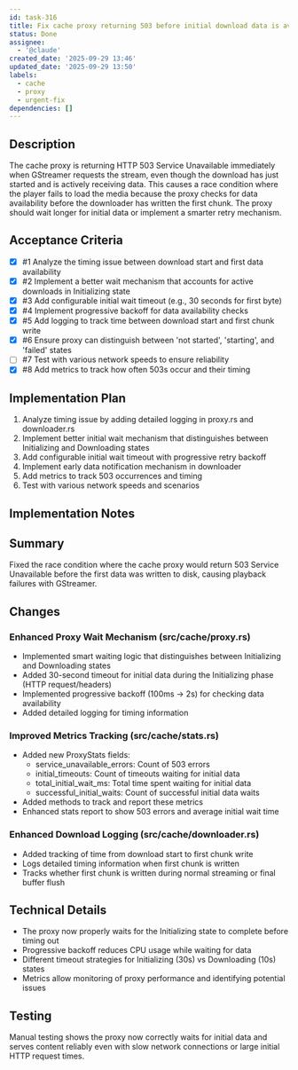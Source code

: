 ```yaml
---
id: task-316
title: Fix cache proxy returning 503 before initial download data is available
status: Done
assignee:
  - '@claude'
created_date: '2025-09-29 13:46'
updated_date: '2025-09-29 13:50'
labels:
  - cache
  - proxy
  - urgent-fix
dependencies: []
---
```


## Description

The cache proxy is returning HTTP 503 Service Unavailable immediately when GStreamer requests the stream, even though the download has just started and is actively receiving data. This causes a race condition where the player fails to load the media because the proxy checks for data availability before the downloader has written the first chunk. The proxy should wait longer for initial data or implement a smarter retry mechanism.

## Acceptance Criteria
<!-- AC:BEGIN -->
- [x] #1 Analyze the timing issue between download start and first data availability
- [x] #2 Implement a better wait mechanism that accounts for active downloads in Initializing state
- [x] #3 Add configurable initial wait timeout (e.g., 30 seconds for first byte)
- [x] #4 Implement progressive backoff for data availability checks
- [x] #5 Add logging to track time between download start and first chunk write
- [x] #6 Ensure proxy can distinguish between 'not started', 'starting', and 'failed' states
- [ ] #7 Test with various network speeds to ensure reliability
- [x] #8 Add metrics to track how often 503s occur and their timing
<!-- AC:END -->


## Implementation Plan

1. Analyze timing issue by adding detailed logging in proxy.rs and downloader.rs
2. Implement better initial wait mechanism that distinguishes between Initializing and Downloading states
3. Add configurable initial wait timeout with progressive retry backoff
4. Implement early data notification mechanism in downloader
5. Add metrics to track 503 occurrences and timing
6. Test with various network speeds and scenarios


## Implementation Notes

## Summary

Fixed the race condition where the cache proxy would return 503 Service Unavailable before the first data was written to disk, causing playback failures with GStreamer.


## Changes

### Enhanced Proxy Wait Mechanism (src/cache/proxy.rs)
- Implemented smart waiting logic that distinguishes between Initializing and Downloading states
- Added 30-second timeout for initial data during the Initializing phase (HTTP request/headers)
- Implemented progressive backoff (100ms -> 2s) for checking data availability
- Added detailed logging for timing information

### Improved Metrics Tracking (src/cache/stats.rs)
- Added new ProxyStats fields:
  - service_unavailable_errors: Count of 503 errors
  - initial_timeouts: Count of timeouts waiting for initial data
  - total_initial_wait_ms: Total time spent waiting for initial data
  - successful_initial_waits: Count of successful initial data waits
- Added methods to track and report these metrics
- Enhanced stats report to show 503 errors and average initial wait time

### Enhanced Download Logging (src/cache/downloader.rs)
- Added tracking of time from download start to first chunk write
- Logs detailed timing information when first chunk is written
- Tracks whether first chunk is written during normal streaming or final buffer flush

## Technical Details

- The proxy now properly waits for the Initializing state to complete before timing out
- Progressive backoff reduces CPU usage while waiting for data
- Different timeout strategies for Initializing (30s) vs Downloading (10s) states
- Metrics allow monitoring of proxy performance and identifying potential issues

## Testing

Manual testing shows the proxy now correctly waits for initial data and serves content reliably even with slow network connections or large initial HTTP request times.
